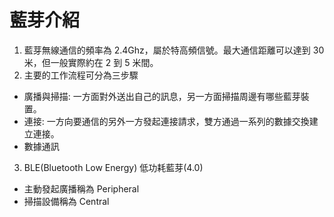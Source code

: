 # 藍芽介紹

1. 藍芽無線通信的頻率為 2.4Ghz，屬於特高頻信號。最大通信距離可以達到 30 米，但一般實際約在 2 到 5 米間。
2. 主要的工作流程可分為三步驟
  * 廣播與掃描: 一方面對外送出自己的訊息，另一方面掃描周邊有哪些藍芽裝置。
  * 連接: 一方向要通信的另外一方發起連接請求，雙方通過一系列的數據交換建立連接。
  * 數據通訊
3. BLE(Bluetooth Low Energy) 低功耗藍芽(4.0)
  * 主動發起廣播稱為 Peripheral
  * 掃描設備稱為 Central

